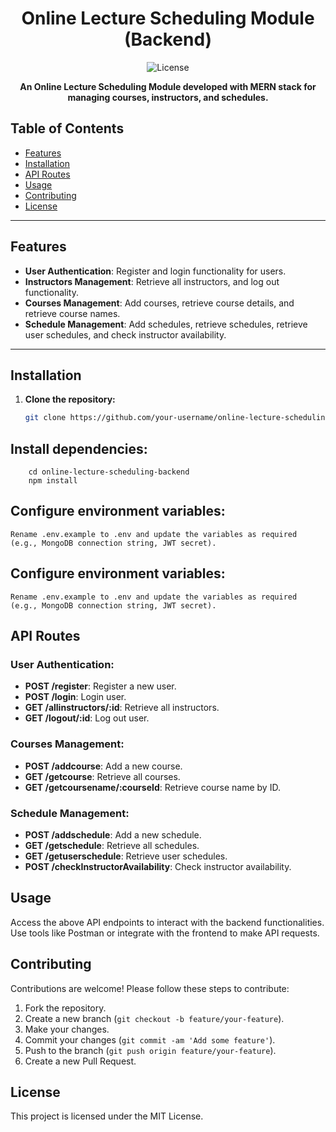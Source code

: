 <h1 align="center">Online Lecture Scheduling Module (Backend)</h1>

<p align="center">
  <img src="https://img.shields.io/github/license/your-username/online-lecture-scheduling-backend" alt="License">
</p>

<p align="center">
  <b>An Online Lecture Scheduling Module developed with MERN stack for managing courses, instructors, and schedules.</b>
</p>

## Table of Contents

- [Features](#features)
- [Installation](#installation)
- [API Routes](#api-routes)
- [Usage](#usage)
- [Contributing](#contributing)
- [License](#license)

---

## Features

- **User Authentication**: Register and login functionality for users.
- **Instructors Management**: Retrieve all instructors, and log out functionality.
- **Courses Management**: Add courses, retrieve course details, and retrieve course names.
- **Schedule Management**: Add schedules, retrieve schedules, retrieve user schedules, and check instructor availability.

---

## Installation

1. **Clone the repository:**
   ```bash
   git clone https://github.com/your-username/online-lecture-scheduling-backend.git


## Install dependencies:
        
        cd online-lecture-scheduling-backend
        npm install

## Configure environment variables:
    Rename .env.example to .env and update the variables as required (e.g., MongoDB connection string, JWT secret).

## Configure environment variables:
    Rename .env.example to .env and update the variables as required (e.g., MongoDB connection string, JWT secret).

## API Routes

### User Authentication:

- **POST /register**: Register a new user.
- **POST /login**: Login user.
- **GET /allinstructors/:id**: Retrieve all instructors.
- **GET /logout/:id**: Log out user.

### Courses Management:

- **POST /addcourse**: Add a new course.
- **GET /getcourse**: Retrieve all courses.
- **GET /getcoursename/:courseId**: Retrieve course name by ID.

### Schedule Management:

- **POST /addschedule**: Add a new schedule.
- **GET /getschedule**: Retrieve all schedules.
- **GET /getuserschedule**: Retrieve user schedules.
- **POST /checkInstructorAvailability**: Check instructor availability.

## Usage

Access the above API endpoints to interact with the backend functionalities.
Use tools like Postman or integrate with the frontend to make API requests.

## Contributing

Contributions are welcome! Please follow these steps to contribute:

1. Fork the repository.
2. Create a new branch (`git checkout -b feature/your-feature`).
3. Make your changes.
4. Commit your changes (`git commit -am 'Add some feature'`).
5. Push to the branch (`git push origin feature/your-feature`).
6. Create a new Pull Request.

## License

This project is licensed under the MIT License.
